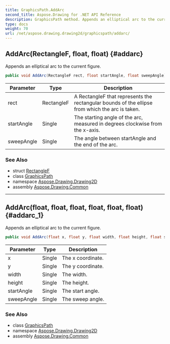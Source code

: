 ```yaml
---
title: GraphicsPath.AddArc
second_title: Aspose.Drawing for .NET API Reference
description: GraphicsPath method. Appends an elliptical arc to the current figure
type: docs
weight: 70
url: /net/aspose.drawing.drawing2d/graphicspath/addarc/
---
```

## AddArc(RectangleF, float, float) {#addarc}

Appends an elliptical arc to the current figure.

```csharp
public void AddArc(RectangleF rect, float startAngle, float sweepAngle)
```

| Parameter | Type | Description |
| --- | --- | --- |
| rect | RectangleF | A RectangleF that represents the rectangular bounds of the ellipse from which the arc is taken. |
| startAngle | Single | The starting angle of the arc, measured in degrees clockwise from the x-axis. |
| sweepAngle | Single | The angle between startAngle and the end of the arc. |

### See Also

* struct [RectangleF](../../../aspose.drawing/rectanglef/)
* class [GraphicsPath](../)
* namespace [Aspose.Drawing.Drawing2D](../../graphicspath/)
* assembly [Aspose.Drawing.Common](../../../)

---

## AddArc(float, float, float, float, float, float) {#addarc_1}

Appends an elliptical arc to the current figure.

```csharp
public void AddArc(float x, float y, float width, float height, float startAngle, float sweepAngle)
```

| Parameter | Type | Description |
| --- | --- | --- |
| x | Single | The x coordinate. |
| y | Single | The y coordinate. |
| width | Single | The width. |
| height | Single | The height. |
| startAngle | Single | The start angle. |
| sweepAngle | Single | The sweep angle. |

### See Also

* class [GraphicsPath](../)
* namespace [Aspose.Drawing.Drawing2D](../../graphicspath/)
* assembly [Aspose.Drawing.Common](../../../)


